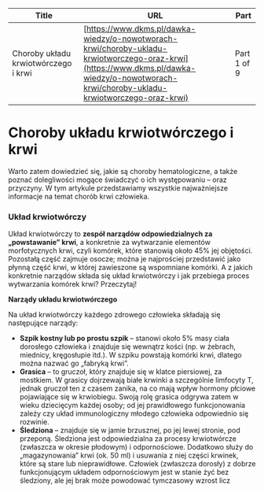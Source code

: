 | **Title**       | **URL**           | **Part**              |
|-----------------|-------------------|-----------------------|
| Choroby układu krwiotwórczego i krwi         | [https://www.dkms.pl/dawka-wiedzy/o-nowotworach-krwi/choroby-ukladu-krwiotworczego-oraz-krwi](https://www.dkms.pl/dawka-wiedzy/o-nowotworach-krwi/choroby-ukladu-krwiotworczego-oraz-krwi)    | Part 1 of 9          |

# Choroby układu krwiotwórczego i krwi

Warto zatem dowiedzieć się, jakie są choroby hematologiczne, a także poznać dolegliwości mogące świadczyć o ich występowaniu – oraz przyczyny. W tym artykule przedstawiamy wszystkie najważniejsze informacje na temat chorób krwi człowieka.


### Układ krwiotwórczy


Układ krwiotwórczy to **zespół narządów odpowiedzialnych za „powstawanie” krwi**, a konkretnie za wytwarzanie elementów morfotycznych krwi, czyli komórek, które stanowią około 45% jej objętości. Pozostałą część zajmuje osocze; można je najprościej przedstawić jako płynną część krwi, w której zawieszone są wspomniane komórki. A z jakich konkretnie narządów składa się układ krwiotwórczy i jak przebiega proces wytwarzania komórek krwi? Przeczytaj!


**Narządy układu krwiotwórczego**


Na układ krwiotwórczy każdego zdrowego człowieka składają się następujące narządy:


* **Szpik kostny lub po prostu szpik** – stanowi około 5% masy ciała dorosłego człowieka i znajduje się wewnątrz kości (np. w żebrach, miednicy, kręgosłupie itd.). W szpiku powstają komórki krwi, dlatego można nazwać go „fabryką krwi”.
* **Grasica** – to gruczoł, który znajduje się w klatce piersiowej, za mostkiem. W grasicy dojrzewają białe krwinki a szczególnie limfocyty T, jednak gruczoł ten z czasem zanika, na co mają wpływ hormony płciowe pojawiające się w krwiobiegu. Swoją rolę grasica odgrywa zatem w wieku dziecięcym każdej osoby; od jej prawidłowego funkcjonowania zależy czy układ immunologiczny młodego człowieka odpowiednio się rozwinie.
* **Śledziona** – znajduje się w jamie brzusznej, po jej lewej stronie, pod przeponą. Śledziona jest odpowiedzialna za procesy krwiotwórcze (zwłaszcza w okresie płodowym) i odpornościowe. Dodatkowo służy do „magazynowania” krwi (ok. 50 ml) i usuwania z niej części krwinek, które są stare lub nieprawidłowe. Człowiek (zwłaszcza dorosły) z dobrze funkcjonującym układem odpornościowym jest w stanie żyć bez śledziony, ale jej brak może powodować tymczasowy wzrost licz